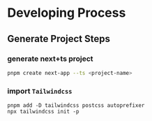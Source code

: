 # Developing Process

## Generate Project Steps

### generate next+ts project
```sh
pnpm create next-app --ts <project-name>
```
### import `Tailwindcss`
<!-- https://tailwindcss.com/docs/installation -->
```
pnpm add -D tailwindcss postcss autoprefixer
npx tailwindcss init -p
```